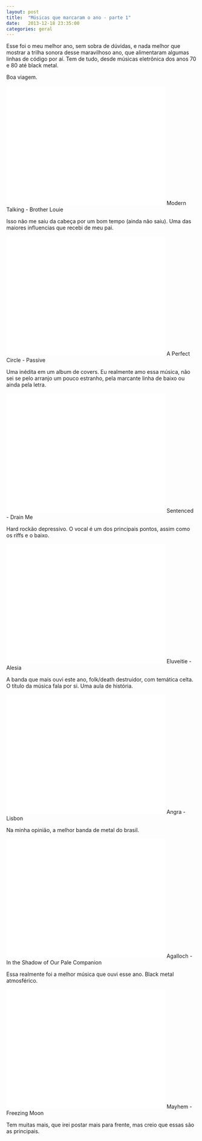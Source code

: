 ```yaml
---
layout: post
title:  "Músicas que marcaram o ano - parte 1"
date:   2013-12-18 23:35:00
categories: geral
---
```

Esse foi o meu melhor ano, sem sobra de dúvidas, e nada melhor que mostrar a trilha sonora desse maravilhoso
ano, que alimentaram algumas linhas de código por aí. Tem de tudo, desde músicas eletrônica dos anos 70 e 80 até black metal.

Boa viagem.

<iframe width="420" height="315" src="//www.youtube.com/embed/Lp2qcCrdBLA" frameborder="0" allowfullscreen></iframe>
Modern Talking - Brother Louie

Isso não me saiu da cabeça por um bom tempo (ainda não saiu). Uma das maiores influencias que recebi de meu pai.

<iframe width="420" height="315" src="//www.youtube.com/embed/oMe4kVNKvNk" frameborder="0" allowfullscreen></iframe>
A Perfect Circle - Passive

Uma inédita em um album de covers. Eu realmente amo essa música, não sei se pelo arranjo um pouco estranho, pela marcante linha de baixo ou
ainda pela letra.

<iframe width="420" height="315" src="//www.youtube.com/embed/EbLFmEX76gE" frameborder="0" allowfullscreen></iframe>
Sentenced - Drain Me

Hard rockão depressivo. O vocal é um dos principais pontos, assim como os riffs e o baixo.

<iframe width="420" height="315" src="//www.youtube.com/embed/LU-5c_LsTHU" frameborder="0" allowfullscreen></iframe>
Eluveitie - Alesia

A banda que mais ouvi este ano, folk/death destruidor, com temática celta. O título da música fala por si. Uma aula de história.

<iframe width="420" height="315" src="//www.youtube.com/embed/DT8oMR5McLk" frameborder="0" allowfullscreen></iframe>
Angra - Lisbon

Na minha opinião, a melhor banda de metal do brasil.

<iframe width="420" height="315" src="//www.youtube.com/embed/7Yo9zPfmVEc" frameborder="0" allowfullscreen></iframe>
Agalloch - In the Shadow of Our Pale Companion

Essa realmente foi a melhor música que ouvi esse ano. Black metal atmosférico.

<iframe width="420" height="315" src="//www.youtube.com/embed/z8VIhIIq-kk" frameborder="0" allowfullscreen></iframe>
Mayhem - Freezing Moon

Tem muitas mais, que irei postar mais para frente, mas creio que essas são as principais.
